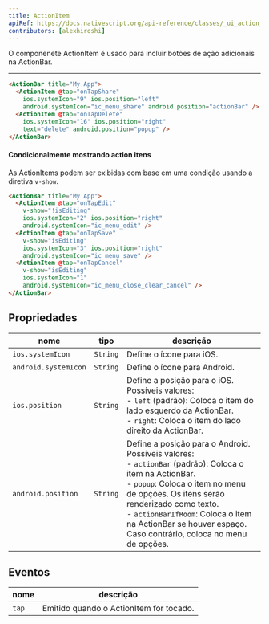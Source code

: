 ```yaml
---
title: ActionItem
apiRef: https://docs.nativescript.org/api-reference/classes/_ui_action_bar_.actionitem
contributors: [alexhiroshi]
---
```


O componenete ActionItem é usado para incluir botões de ação adicionais na ActionBar.

---

```html
<ActionBar title="My App">
  <ActionItem @tap="onTapShare"
    ios.systemIcon="9" ios.position="left"
    android.systemIcon="ic_menu_share" android.position="actionBar" />
  <ActionItem @tap="onTapDelete"
    ios.systemIcon="16" ios.position="right"
    text="delete" android.position="popup" />
</ActionBar>
```

#### Condicionalmente mostrando action itens

As ActionItems podem ser exibidas com base em uma condição usando a diretiva `v-show`.

```html
<ActionBar title="My App">
  <ActionItem @tap="onTapEdit"
    v-show="!isEditing"
    ios.systemIcon="2" ios.position="right"
    android.systemIcon="ic_menu_edit" />
  <ActionItem @tap="onTapSave"
    v-show="isEditing"
    ios.systemIcon="3" ios.position="right"
    android.systemIcon="ic_menu_save" />
  <ActionItem @tap="onTapCancel"
    v-show="isEditing"
    ios.systemIcon="1"
    android.systemIcon="ic_menu_close_clear_cancel" />
</ActionBar>
```

## Propriedades

| nome | tipo | descrição |
|------|------|-------------|
| `ios.systemIcon` | `String` | Define o ícone para iOS.
| `android.systemIcon` | `String` | Define o ícone para Android.
| `ios.position` | `String` | Define a posição para o iOS.<br>Possíveis valores:<br>- `left` (padrão): Coloca o item do lado esquerdo da ActionBar.<br>- `right`: Coloca o item do lado direito da ActionBar.
| `android.position` | `String` | Define a posição para o Android.<br>Possíveis valores:<br>- `actionBar` (padrão): Coloca o item na ActionBar.<br>- `popup`: Coloca o item no menu de opções. Os itens serão renderizado como texto.<br>- `actionBarIfRoom`: Coloca o item na ActionBar se houver espaço. Caso contrário, coloca no menu de opções.

## Eventos

| nome | descrição |
|------|-------------|
| `tap`| Emitido quando o ActionItem for tocado.
